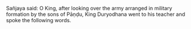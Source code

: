 Sañjaya said: O King, after looking over the army arranged in military formation by the sons of Pāṇḍu, King Duryodhana went to his teacher and spoke the following words.